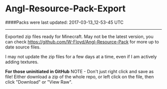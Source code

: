 # Angl-Resource-Pack-Export
####Packs were last updated:
2017-03-13_12-53-45 UTC

***

Exported zip files ready for Minecraft. May not be the latest version, you can check https://github.com/W-Floyd/Angl-Resource-Pack for more up to date source files.

I may not update the zip files for a few days at a time, even if I am actively adding textures.

**For those uninitiated in GitHub**
NOTE - Don't just right click and save as file! Either download a zip of the whole repo, or left click on the file, then click "Download" or "View Raw".
